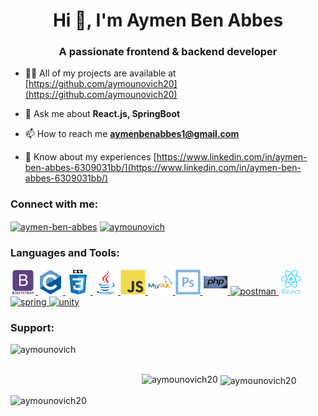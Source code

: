 <h1 align="center">Hi 👋, I'm Aymen Ben Abbes</h1>
<h3 align="center">A passionate frontend & backend developer</h3>

- 👨‍💻 All of my projects are available at [https://github.com/aymounovich20](https://github.com/aymounovich20)

- 💬 Ask me about **React.js, SpringBoot**

- 📫 How to reach me **aymenbenabbes1@gmail.com**

- 📄 Know about my experiences [https://www.linkedin.com/in/aymen-ben-abbes-6309031bb/](https://www.linkedin.com/in/aymen-ben-abbes-6309031bb/)

<h3 align="left">Connect with me:</h3>
<p align="left">
<a href="https://linkedin.com/in/aymen-ben-abbes" target="blank"><img align="center" src="https://raw.githubusercontent.com/rahuldkjain/github-profile-readme-generator/master/src/images/icons/Social/linked-in-alt.svg" alt="aymen-ben-abbes" height="30" width="40" /></a>
<a href="https://fb.com/aymounovich" target="blank"><img align="center" src="https://raw.githubusercontent.com/rahuldkjain/github-profile-readme-generator/master/src/images/icons/Social/facebook.svg" alt="aymounovich" height="30" width="40" /></a>
</p>

<h3 align="left">Languages and Tools:</h3>
<p align="left"> <a href="https://getbootstrap.com" target="_blank" rel="noreferrer"> <img src="https://raw.githubusercontent.com/devicons/devicon/master/icons/bootstrap/bootstrap-plain-wordmark.svg" alt="bootstrap" width="40" height="40"/> </a> <a href="https://www.cprogramming.com/" target="_blank" rel="noreferrer"> <img src="https://raw.githubusercontent.com/devicons/devicon/master/icons/c/c-original.svg" alt="c" width="40" height="40"/> </a> <a href="https://www.w3schools.com/css/" target="_blank" rel="noreferrer"> <img src="https://raw.githubusercontent.com/devicons/devicon/master/icons/css3/css3-original-wordmark.svg" alt="css3" width="40" height="40"/> </a> <a href="https://www.java.com" target="_blank" rel="noreferrer"> <img src="https://raw.githubusercontent.com/devicons/devicon/master/icons/java/java-original.svg" alt="java" width="40" height="40"/> </a> <a href="https://developer.mozilla.org/en-US/docs/Web/JavaScript" target="_blank" rel="noreferrer"> <img src="https://raw.githubusercontent.com/devicons/devicon/master/icons/javascript/javascript-original.svg" alt="javascript" width="40" height="40"/> </a> <a href="https://www.mysql.com/" target="_blank" rel="noreferrer"> <img src="https://raw.githubusercontent.com/devicons/devicon/master/icons/mysql/mysql-original-wordmark.svg" alt="mysql" width="40" height="40"/> </a> <a href="https://www.photoshop.com/en" target="_blank" rel="noreferrer"> <img src="https://raw.githubusercontent.com/devicons/devicon/master/icons/photoshop/photoshop-line.svg" alt="photoshop" width="40" height="40"/> </a> <a href="https://www.php.net" target="_blank" rel="noreferrer"> <img src="https://raw.githubusercontent.com/devicons/devicon/master/icons/php/php-original.svg" alt="php" width="40" height="40"/> </a> <a href="https://postman.com" target="_blank" rel="noreferrer"> <img src="https://www.vectorlogo.zone/logos/getpostman/getpostman-icon.svg" alt="postman" width="40" height="40"/> </a> <a href="https://reactjs.org/" target="_blank" rel="noreferrer"> <img src="https://raw.githubusercontent.com/devicons/devicon/master/icons/react/react-original-wordmark.svg" alt="react" width="40" height="40"/> </a> <a href="https://spring.io/" target="_blank" rel="noreferrer"> <img src="https://www.vectorlogo.zone/logos/springio/springio-icon.svg" alt="spring" width="40" height="40"/> </a> <a href="https://unity.com/" target="_blank" rel="noreferrer"> <img src="https://www.vectorlogo.zone/logos/unity3d/unity3d-icon.svg" alt="unity" width="40" height="40"/> </a> </p>

<h3 align="left">Support:</h3>
<p><a href="https://www.buymeacoffee.com/aymounovich"> <img align="left" src="https://cdn.buymeacoffee.com/buttons/v2/default-yellow.png" height="50" width="210" alt="aymounovich" /></a></p><br><br>

<p><img align="left" src="https://github-readme-stats.vercel.app/api/top-langs?username=aymounovich20&show_icons=true&locale=en&layout=compact" alt="aymounovich20" /></p>

<p>&nbsp;<img align="center" src="https://github-readme-stats.vercel.app/api?username=aymounovich20&show_icons=true&locale=en" alt="aymounovich20" /></p>

<p><img align="center" src="https://github-readme-streak-stats.herokuapp.com/?user=aymounovich20&" alt="aymounovich20" /></p>
